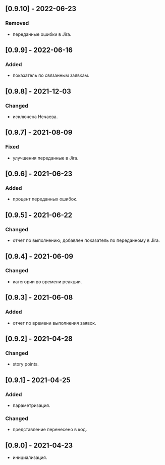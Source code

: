 ## [0.9.10] - 2022-06-23
### Removed
- переданные ошибки в Jira.

## [0.9.9] - 2022-06-16
### Added
- показатель по связанным заявкам.

## [0.9.8] - 2021-12-03
### Changed
- исключена Нечаева.

## [0.9.7] - 2021-08-09
### Fixed
- улучшения переданные в Jira.

## [0.9.6] - 2021-06-23
### Added
- процент переданных ошибок.

## [0.9.5] - 2021-06-22
### Changed
- отчет по выполнению; добавлен показатель по переданному в Jira.

## [0.9.4] - 2021-06-09
### Changed
- категории во времени реакции.

## [0.9.3] - 2021-06-08
### Added
- отчет по времени выполнения заявок.

## [0.9.2] - 2021-04-28
### Changed
- story points.

## [0.9.1] - 2021-04-25
### Added
- параметризация.

### Changed
- представление перенесено в код.

## [0.9.0] - 2021-04-23
- инициализация.